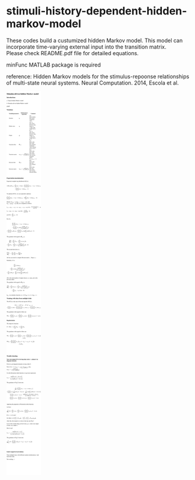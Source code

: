 # stimuli-history-dependent-hidden-markov-model
These codes build a custumized hidden Markov model.
This model can incorporate time-varying external input into the transition matrix.  
Please check README.pdf file for detailed equations.

minFunc MATLAB package is required

reference: 
Hidden Markov models for the stimulus-repoonse relationships of multi-state neural systems. 
  Neural Computation. 2014, Escola et al.
  
![](README.png)
